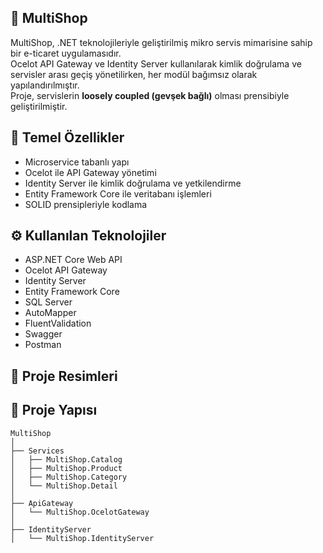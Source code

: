## 🛒 MultiShop

MultiShop, .NET teknolojileriyle geliştirilmiş mikro servis mimarisine sahip bir e-ticaret uygulamasıdır.  
Ocelot API Gateway ve Identity Server kullanılarak kimlik doğrulama ve servisler arası geçiş yönetilirken, her modül bağımsız olarak yapılandırılmıştır.  
Proje, servislerin **loosely coupled (gevşek bağlı)** olması prensibiyle geliştirilmiştir.

## 🚀 Temel Özellikler

- Microservice tabanlı yapı
- Ocelot ile API Gateway yönetimi
- Identity Server ile kimlik doğrulama ve yetkilendirme
- Entity Framework Core ile veritabanı işlemleri
- SOLID prensipleriyle kodlama

## ⚙️ Kullanılan Teknolojiler

- ASP.NET Core Web API  
- Ocelot API Gateway  
- Identity Server 
- Entity Framework Core  
- SQL Server  
- AutoMapper  
- FluentValidation  
- Swagger  
- Postman  

## 📸 Proje Resimleri

## 📁 Proje Yapısı

```text
MultiShop
│
├── Services
│   ├── MultiShop.Catalog
│   ├── MultiShop.Product
│   ├── MultiShop.Category
│   └── MultiShop.Detail
│
├── ApiGateway
│   └── MultiShop.OcelotGateway
│
├── IdentityServer
│   └── MultiShop.IdentityServer
